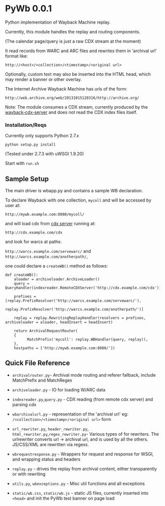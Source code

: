 PyWb 0.0.1
==========

Python implementation of Wayback Machine replay.

Currently, this module handles the replay and routing components.

(The calendar page/query is just a raw CDX stream at the moment)

It read records from WARC and ARC files and rewrites them in
'archival url' format like:

`http://<host>/<collection>/<timestamp>/<original url>`

Optionally, custom text may also be inserted into the HTML head, which may render a banner or other overlay.

The Internet Archive Wayback Machine has urls of the form:

`http://web.archive.org/web/20131015120316/http://archive.org/`

Note: The module consumes a CDX stream, currently produced by the [wayback-cdx-server][1] and does not read the CDX index files itself.


### Installation/Reqs

Currently only supports Python 2.7.x

`python setup.py install`

(Tested under 2.7.3 with uWSGI 1.9.20)

Start with `run.sh`



Sample Setup
------------

The main driver is wbapp.py and contains a sample WB declaration.

To declare Wayback with one collection, `mycoll`
and will be accessed by user at:

`http://mywb.example.com:8080/mycoll/`

and will load cdx from [cdx server][1] running at:

`http://cdx.example.com/cdx`

and look for warcs at paths:

`http://warcs.example.com/servewarc/` and
`http://warcs.example.com/anotherpath/`,

one could declare a `createWB()` method as follows:

    def createWB():
        aloader = archiveloader.ArchiveLoader()
        query = QueryHandler(indexreader.RemoteCDXServer('http://cdx.example.com/cdx'))
    
        prefixes = [replay.PrefixResolver('http://warcs.example.com/servewarc/'),
                    replay.PrefixResolver('http://warcs.example.com/anotherpath/')]
    
        replay = replay.RewritingReplayHandler(resolvers = prefixes, archiveloader = aloader, headInsert = headInsert)
    
        return ArchivalRequestRouter(
        {
              MatchPrefix('mycoll': replay.WBHandler(query, replay)),
        },
        hostpaths = ['http://mywb.example.com:8080/'])


Quick File Reference
--------------------

 - `archivalrouter.py`- Archival mode routing and referer fallback, include MatchPrefix and MatchRegex

 - `archiveloader.py` - IO for loading W/ARC data

 - `indexreader.py`,`query.py` - CDX reading (from remote cdx server)
   and parsing cdx

 - `wbarchivalurl.py` - representation of the 'archival url' eg: `/<collection>/<timestamp>/<original url>` form

 - `url_rewriter.py`, `header_rewriter.py`, `html_rewriter.py`,`regex_rewriter.py`- Various types of for rewriters. The urlrewriter converts url -> archival url, and is used by all the others. JS/CSS/XML are rewritten via regexs.
 
 - `wbrequestresponse.py` - Wrappers for request and response for WSGI, and wrapping status and headers
 
 - `replay.py` - drives the replay from archival content, either transparently or with rewriting

 - `utils.py`, `wbexceptions.py` - Misc util functions and all exceptions


 - `static/wb.css`, `static/wb.js` - static JS files, currently inserted into `<head>` and init the PyWb test banner on page load


  [1]: https://github.com/internetarchive/wayback/tree/master/wayback-cdx-server
